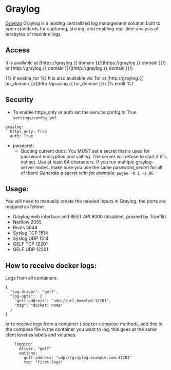 # Graylog

[Graylog](https://www.graylog.org/) Graylog is a leading centralized log management solution built to open standards for capturing, storing, and enabling real-time analysis of terabytes of machine logs.

## Access

It is available at [https://graylog.{{ domain }}/](https://graylog.{{ domain }}/) or [http://graylog.{{ domain }}/](http://graylog.{{ domain }}/)

{% if enable_tor %}
It is also available via Tor at [http://graylog.{{ tor_domain }}/](http://graylog.{{ tor_domain }}/)
{% endif %}

## Security 
  - To enable https_only or auth set the service config to True
`settings/config.yml`
```
graylog:
  https_only: True
  auth: True
```

  - pwsecret:
    -  Quoting current docs: You MUST set a secret that is used for password encryption and salting. The server will refuse to start if it’s not set. Use at least 64 characters. If you run multiple graylog-server nodes, make sure you use the same password_secret for all of them!
*Generate a secret with for example:*  `pwgen -N 1 -s 96`

## Usage:

You will need to manually create the needed inputs in Graylog, the ports are mapped as follow:

- Graylog web interface and REST API 9000 (disabled, proxied by Traefik)
- Netflow 2055
- Beats 5044
- Syslog TCP 1514
- Syslog UDP 1514
- GELF TCP 12201
- GELF UDP 12201


## How to receive docker logs:

Logs from all containers:
```
{
  "log-driver": "gelf",
  "log-opts":  {
    "gelf-address": "udp://url.homelab:12201",
    "tag": "docker: name"
  }
}
```
or to receive logs from a container ( docker-compose method), add this to the compose file in the container you want to log, this goes at the same ident level as labels and volumes.
```
    logging:
      driver: "gelf"
      options:
        gelf-address: "udp://graylog.example.com:12201"
        tag: "first-logs"

```


